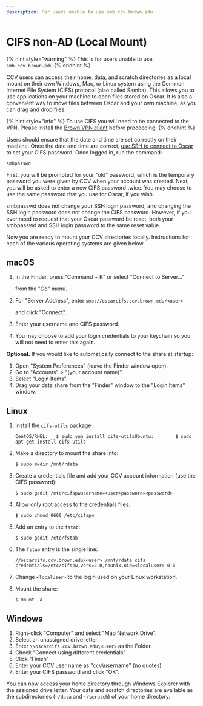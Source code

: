 ```yaml
---
description: For users unable to use smb.ccv.brown.edu
---
```


# CIFS  non-AD \(Local Mount\)



{% hint style="warning" %}
This is for users unable to use `smb.ccv.brown.edu`
{% endhint %}

CCV users can access their home, data, and scratch directories as a local mount on their own Windows, Mac, or Linux system using the Common Internet File System \(CIFS\) protocol \(also called Samba\). This allows you to use applications on your machine to open files stored on Oscar. It is also a convenient way to move files between Oscar and your own machine, as you can drag and drop files.

{% hint style="info" %}
To use CIFS you will need to be connected to the VPN. Please install the [Brown VPN client](https://vpn.brown.edu) before proceeding.
{% endhint %}

Users should ensure that the date and time are set correctly on their machine. Once the date and time are correct, [use SSH to connect to Oscar](https://app.gitbook.com/@brown-cis/s/oscar/~/drafts/-Lg4RZ07lpbY8-GXym-g/primary/connecting-to-oscar/ssh) to set your CIFS password. Once logged in, run the command:

```text
smbpasswd
```

First, you will be prompted for your "old" password, which is the temporary password you were given by CCV when your account was created. Next, you will be asked to enter a new CIFS password twice. You may choose to use the same password that you use for Oscar, if you wish.

smbpasswd does not change your SSH login password, and changing the SSH login password does not change the CIFS password. However, if you ever need to request that your Oscar password be reset, both your smbpasswd and SSH login password to the same reset value.‌

Now you are ready to mount your CCV directories locally. Instructions for each of the various operating systems are given below.‌

## macOS <a id="macos"></a>

1. In the Finder, press "Command + K" or select "Connect to Server..."

   from the "Go" menu.

2. For "Server Address", enter `smb://oscarcifs.ccv.brown.edu/<user>`

   and click "Connect".

3. Enter your username and CIFS password.
4. You may choose to add your login credentials to your keychain so you will not need to enter this again.

**Optional.** If you would like to automatically connect to the share at startup:‌

1. Open "System Preferences" \(leave the Finder window open\).
2. Go to "Accounts" &gt; "\(your account name\)".
3. Select "Login Items".
4. Drag your data share from the "Finder" window to the "Login Items" window.‌

## Linux <a id="linux"></a>

1. Install the `cifs-utils` package:

   ```text
   CentOS/RHEL:   $ sudo yum install cifs-utilsUbuntu:        $ sudo apt-get install cifs-utils
   ```

2. Make a directory to mount the share into:

   ```text
   $ sudo mkdir /mnt/rdata
   ```

3. Create a credentials file and add your CCV account information \(use the CIFS password\):

   ```text
   $ sudo gedit /etc/cifspw​username=<user>password=<password>
   ```

4. Allow only root access to the credentials files:

   ```text
   $ sudo chmod 0600 /etc/cifspw
   ```

5. Add an entry to the `fstab`:

   ```text
   $ sudo gedit /etc/fstab
   ```

6. The `fstab` entry is the single line:

   ```text
   //oscarcifs.ccv.brown.edu/<user> /mnt/rdata cifs credentials=/etc/cifspw,vers=2.0,nounix,uid=<localUser> 0 0
   ```

7. Change `<localUser>` to the login used on your Linux workstation.
8. Mount the share:

   ```text
   $ mount -a‌
   ```

## Windows <a id="windows"></a>

1. Right-click "Computer" and select "Map Network Drive".
2. Select an unassigned drive letter.
3. Enter `\\oscarcifs.ccv.brown.edu\<user>` as the Folder.
4. Check "Connect using different credentials"
5. Click "Finish"
6. Enter your CCV user name as "ccv\username" \(no quotes\)
7. Enter your CIFS password and click "OK".

You can now access your home directory through Windows Explorer with the assigned drive letter. Your data and scratch directories are available as the subdirectories \(`~/data` and `~/scratch`\) of your home directory.

